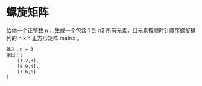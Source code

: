 # 螺旋矩阵

给你一个正整数 n ，生成一个包含 1 到 n2 所有元素，且元素按顺时针顺序螺旋排列的 n x n 正方形矩阵 matrix 。

```txt
输入：n = 3
输出：[
    [1,2,3],
    [8,9,4],
    [7,6,5]
]
```
